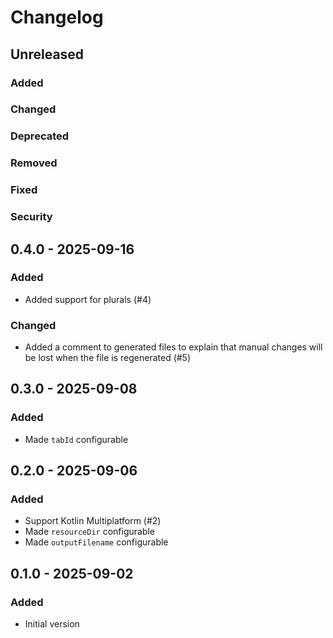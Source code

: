 # Changelog

## Unreleased

### Added

### Changed

### Deprecated

### Removed

### Fixed

### Security

## 0.4.0 - 2025-09-16

### Added

- Added support for plurals (#4)

### Changed

- Added a comment to generated files to explain that manual changes will be lost when the file is regenerated (#5)

## 0.3.0 - 2025-09-08

### Added

- Made `tabId` configurable

## 0.2.0 - 2025-09-06

### Added

- Support Kotlin Multiplatform (#2)
- Made `resourceDir` configurable
- Made `outputFilename` configurable

## 0.1.0 - 2025-09-02

### Added

- Initial version
